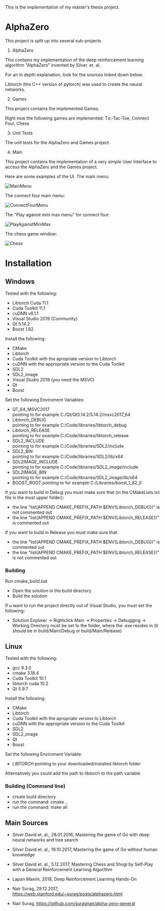 This is the implementation of my master's thesis project.

# AlphaZero

This project is split up into several sub-projects

1.  AlphaZero

This contains my implementation of the deep reinforcement learning algorithm "AlphaZero" invented by Silver. et. al.

For an in depth explanation,  look for the sources linked down below.

Libtorch (the C++ version of pytorch) was used to create the neural networks.

2.  Games

This project contains the implemented Games.

Right now the following games are implemented: Tic-Tac-Toe, Connect Four, Chess

3.  Unit Tests

The unit tests for the AlphaZero and Games project.

4.  Main

This project contains the implementation of a very simple User Interface to access the AlphaZero and the Games project.

Here are some examples of the UI. The main menu:

![MainMenu](/readme_files/MainMenu.png)

The connect four main menu:

![ConnectFourMenu](/readme_files/ConnectFourMenu.PNG)

The "Play against mini max menu" for connect four:

![PlayAgainstMiniMax](/readme_files/PlayAgainstMinimax.PNG)

The chess game window:

![Chess](/readme_files/Chess.PNG)

# Installation

## Windows

Tested with the following:
-	Libtorch Cuda 11.1
-	Cuda Toolkit 11.1
-	cuDNN v8.1.1
-	Visual Studio 2019 (Community)
-	Qt 5.14.2
-	Boost 1.82

Install the following:

-	CMake
-	Libtorch
-	Cuda Toolkit	with the apropriate version to Libtorch
-	cuDNN		with the appropriate version to the Cuda Toolkit
-	SDL2
-	SDL2_image
-	Visual Studio 2019 (you need the MSVC)
-	Qt
-	Boost


Set the following Enviroment Variables:
-	QT_64_MSVC2017		   
pointing to for example C:/Qt/Qt5.14.2/5.14.2/msvc2017_64
-	Libtorch_DEBUG		   
pointing to for example C:/Code/libraries/libtorch_debug
-	Libtorch_RELEASE    
pointing to for example C:/Code/libraries/libtorch_release
-	SDL2_INCLUDE         
pointing to for example C:/Code/libraries/SDL2/include
-	SDL2_BIN             
pointing to for example C:/Code/libraries/SDL2/lib/x64
-	SDL2IMAGE_INCLUDE    
pointing to for example C:/Code/libraries/SDL2_image/include
-	SDL2IMAGE_BIN        
pointing to for example C:/Code/libraries/SDL2_image/lib/x64
-	BOOST_ROOT
pointing to for example C:/Libraries/boost_1_82_0


If you want to build in Debug you must make sure that (in the CMakeLists.txt file in the most upper folder):
- the line "list(APPEND CMAKE_PREFIX_PATH $ENV{Libtorch_DEBUG})" is not commented out
- the line "list(APPEND CMAKE_PREFIX_PATH $ENV{Libtorch_RELEASE})" is commented out 

If you want to build in Release you must make sure that:
- the line "list(APPEND CMAKE_PREFIX_PATH $ENV{Libtorch_DEBUG})" is commented out
- the line "list(APPEND CMAKE_PREFIX_PATH $ENV{Libtorch_RELEASE})" is not commented out 


### Building 

Run cmake_build.bat

- Open the solution in the build directory
- Build the solution 

If u want to run the project directly out of Visual Studio, you must set the following:
- Solution Explorer -> Rightclick Main -> Properties -> Debugging -> Working Directory must be set to the folder, where the .exe resides in (it should be in build/Main/Debug or build/Main/Release)

## Linux

Tested with the following:
-	gcc 9.3.0
-	cmake 3.18.4
-	Cuda Toolkit 10.1
-	libtorch cuda 10.2
-	Qt 5.9.7

Install the following:

-	CMake
-	Libtorch
-	Cuda    Toolkit	with the apropriate version to Libtorch
-	cuDNN		with the appropriate version to the Cuda Toolkit
-	SDL2
-	SDL2_image
-	Qt
-	Boost

Set the following Enviroment Variable:
-	LIBTORCH      pointing to your downloaded/installed libtorch folder

Alternatively you could add the path to libtorch to the path variable

### Building (Command line)
-	create build directory
-	run the command: cmake ..
-	run the command: make all


##  Main Sources

* Silver David et. al., 28.01.2016, Mastering the game of Go with deep neural networks and tree search

* Silver David et. al., 19.10.2017, Mastering the game of Go without human knowledge

* Silver David et. al., 5.12.2017, Mastering Chess and Shogi by Self-Play with a General Reinforcement Learning Algorithm

* Lapan Maxim, 2018, Deep Reinforcement Learning Hands-On

* Nair Surag, 29.12.2017, https://web.stanford.edu/~surag/posts/alphazero.html

* Nair Surag, https://github.com/suragnair/alpha-zero-general
